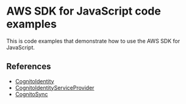 # AWS SDK for JavaScript code examples
This is code examples that demonstrate how to use the AWS SDK for JavaScript. 

## References
- [CognitoIdentity](https://docs.aws.amazon.com/AWSJavaScriptSDK/latest/AWS/CognitoIdentity.html)
- [CognitoIdentityServiceProvider](https://docs.aws.amazon.com/AWSJavaScriptSDK/latest/AWS/CognitoIdentityServiceProvider.html)
- [CognitoSync](https://docs.aws.amazon.com/AWSJavaScriptSDK/latest/AWS/CognitoSync.html)